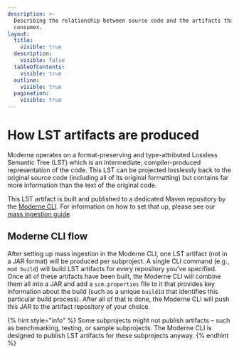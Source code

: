 ```yaml
---
description: >-
  Describing the relationship between source code and the artifacts that Moderne
  consumes.
layout:
  title:
    visible: true
  description:
    visible: false
  tableOfContents:
    visible: true
  outline:
    visible: true
  pagination:
    visible: true
---
```


# How LST artifacts are produced

Moderne operates on a format-preserving and type-attributed Lossless Semantic Tree (LST) which is an intermediate, compiler-produced representation of the code. This LST can be projected losslessly back to the original source code (including all of its original formatting) but contains far more information than the text of the original code.

This LST artifact is built and published to a dedicated Maven repository by the [Moderne CLI](../../../user-documentation/moderne-cli/getting-started/cli-intro.md). For information on how to set that up, please see our [mass ingestion guide](/administrator-documentation/moderne-platform/how-to-guides/mass-ingest.md).

## Moderne CLI flow

After setting up mass ingestion in the Moderne CLI, one LST artifact (not in a JAR format) will be produced per subproject. A single CLI command (e.g., `mod build`) will build LST artifacts for every repository you've specified. Once all of these artifacts have been built, the Moderne CLI will combine them all into a JAR and add a `scm.properties` file to it that provides key information about the build (such as a unique `buildId` that identifies this particular build process). After all of that is done, the Moderne CLI will push this JAR to the artifact repository of your choice.

{% hint style="info" %}
Some subprojects might not publish artifacts – such as benchmarking, testing, or sample subprojects. The Moderne CLI is designed to publish LST artifacts for these subprojects anyway.
{% endhint %}
